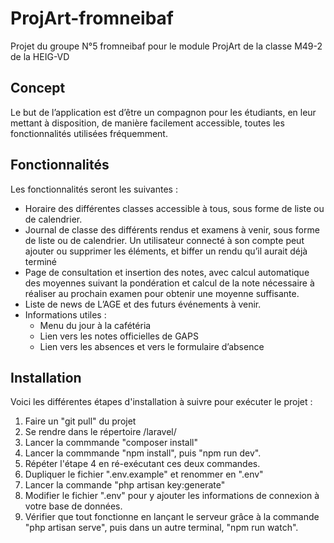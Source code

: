 # ProjArt-fromneibaf
Projet du groupe N°5 fromneibaf pour le module ProjArt de la classe M49-2 de la HEIG-VD

## Concept
Le but de l’application est d’être un compagnon pour les étudiants, en leur mettant à disposition, de manière facilement accessible, toutes les fonctionnalités utilisées fréquemment.

## Fonctionnalités
Les fonctionnalités seront les suivantes  : 

- Horaire des différentes classes accessible à tous, sous forme de liste ou de calendrier.
- Journal de classe des différents rendus et examens à venir, sous forme de liste ou de calendrier. Un utilisateur connecté à son compte peut ajouter ou supprimer les éléments, et biffer un rendu qu’il aurait déjà terminé
- Page de consultation et insertion des notes, avec calcul automatique des moyennes suivant la pondération et calcul de la note nécessaire à réaliser au prochain examen pour obtenir une moyenne suffisante.
- Liste de news de L’AGE et des futurs événements à venir.
- Informations utiles :
    - Menu du jour à la cafétéria
    - Lien vers les notes officielles de GAPS
    - Lien vers les absences et vers le formulaire d’absence

## Installation
Voici les différentes étapes d'installation à suivre pour exécuter le projet :
1. Faire un "git pull" du projet
2. Se rendre dans le répertoire /laravel/
3. Lancer la commmande "composer install"
4. Lancer la commmande "npm install", puis "npm run dev".
5. Répéter l'étape 4 en ré-exécutant ces deux commandes.
6. Dupliquer le fichier ".env.example" et renommer en ".env"
7. Lancer la commande "php artisan key:generate"
8. Modifier le fichier ".env" pour y ajouter les informations de connexion à votre base de données.
9. Vérifier que tout fonctionne en lançant le serveur grâce à la commande "php artisan serve", puis dans un autre terminal, "npm run watch".
